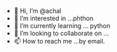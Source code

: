 - 👋 Hi, I’m @achal
- 👀 I’m interested in ...phthon
- 🌱 I’m currently learning ... python
- 💞️ I’m looking to collaborate on ...
- 📫 How to reach me ...by email.

<!---
achal004/achal004 is a ✨ special ✨ repository because its `README.md` (this file) appears on your GitHub profile.
You can click the Preview link to take a look at your changes.
--->
